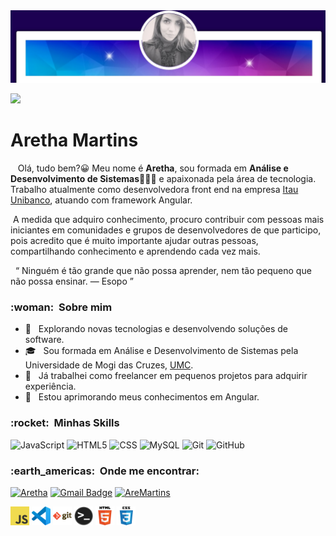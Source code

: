 <img src="https://github.com/aremartins/aremartins/blob/main/banner.jpg?raw=true">

![](https://komarev.com/ghpvc/?username=VanessaSwerts&color=006bed)

<h1 id="name">Aretha Martins</h1>
        <p> &nbsp;&nbsp; Olá, tudo bem?😀 Meu nome é <strong>Aretha</strong>, sou formada em <strong>Análise e Desenvolvimento de Sistemas</strong>👩🏻‍🎓 e apaixonada pela área de tecnologia. Trabalho atualmente como desenvolvedora front end na empresa <a href="https://www.itau.com.br/itaubba-pt/">Itau Unibanco</a>, atuando com framework Angular. 
        <p> &nbsp;A medida que adquiro conhecimento, procuro contribuir com pessoas mais iniciantes em comunidades e grupos de desenvolvedores de que participo, pois acredito que é muito importante ajudar outras pessoas, compartilhando conhecimento e aprendendo cada vez mais. </p>
            <p>&nbsp;&nbsp;<q> Ninguém é tão grande que não possa aprender, nem tão pequeno que não possa ensinar.
                ― Esopo

<h3> :woman: &nbsp;Sobre mim </h3>

- 🤔 &nbsp; Explorando novas tecnologias e desenvolvendo soluções de software.
- 🎓 &nbsp; Sou formada em Análise e Desenvolvimento de Sistemas pela Universidade de Mogi das Cruzes, <a href="http://www.umc.br/campus_mogi/graduacao/73/nucleo-de-cursos-superiores-de-tecnologia/analise-e-desenvolvimento-de-sistemas">UMC</a>.
- 💼 &nbsp; Já trabalhei como freelancer em pequenos projetos para adquirir experiência.</a>
- 🌱 &nbsp; Estou aprimorando meus conhecimentos em Angular.

<h3> :rocket: &nbsp;Minhas Skills </h3>

  ![JavaScript](https://img.shields.io/badge/-JavaScript-333333?style=flat&logo=javascript)
  ![HTML5](https://img.shields.io/badge/-HTML5-333333?style=flat&logo=HTML5)
  ![CSS](https://img.shields.io/badge/-CSS-333333?style=flat&logo=CSS3&logoColor=1572B6)
  ![MySQL](https://img.shields.io/badge/-MySQL-333333?style=flat&logo=mysql)
   ![Git](https://img.shields.io/badge/-Git-333333?style=flat&logo=git)
  ![GitHub](https://img.shields.io/badge/-GitHub-333333?style=flat&logo=github)
  
  
 <h3> :earth_americas: &nbsp;Onde me encontrar: </h3> 

[![Aretha](https://img.shields.io/badge/-Aretha-blue?style=flat-square&logo=Linkedin&logoColor=white&link=https://www.linkedin.com/in/aretha-dealbuquerque-santiago-33b40b154)](www.linkedin.com/in/aretha-dealbuquerque-santiago-33b40b154)
[![Gmail Badge](https://img.shields.io/badge/-arealbmartinsan@gmail.com-006bed?style=flat-square&logo=Gmail&logoColor=white&link=mailto:SEU-EMAIL)](mailto:arealbmartinsan@gmail.com)
[![AreMartins]( https://img.shields.io/github/followers/VanessaSwerts?label=follow&style=social)](https://github.com/aremartins)

<code><img height="30" src="https://raw.githubusercontent.com/github/explore/80688e429a7d4ef2fca1e82350fe8e3517d3494d/topics/javascript/javascript.png"></code>
<code><img height="30" src="https://raw.githubusercontent.com/github/explore/80688e429a7d4ef2fca1e82350fe8e3517d3494d/topics/visual-studio-code/visual-studio-code.png"></code>
<code><img height="30" src="https://raw.githubusercontent.com/github/explore/80688e429a7d4ef2fca1e82350fe8e3517d3494d/topics/git/git.png"></code>
<code><img height="30" src="https://raw.githubusercontent.com/github/explore/80688e429a7d4ef2fca1e82350fe8e3517d3494d/topics/terminal/terminal.png"></code>
<code><img height="30" src="https://raw.githubusercontent.com/github/explore/80688e429a7d4ef2fca1e82350fe8e3517d3494d/topics/html/html.png"></code>
<code><img height="30" src="https://raw.githubusercontent.com/github/explore/80688e429a7d4ef2fca1e82350fe8e3517d3494d/topics/css/css.png"></code>
